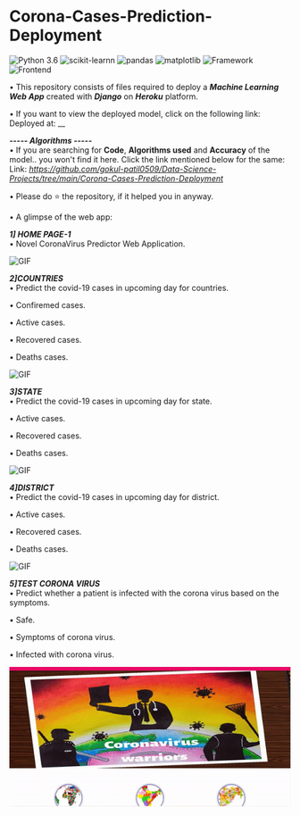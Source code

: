 # Corona-Cases-Prediction-Deployment

![Python 3.6](https://img.shields.io/badge/Python-3.6-brightgreen.svg) ![scikit-learnn](https://img.shields.io/badge/Library-Scikit_Learn-orange.svg) ![pandas](https://img.shields.io/badge/Library-Pandas-yellow.svg) ![matplotlib](https://img.shields.io/badge/Library-Matplotlib-orange.svg) ![Framework](https://img.shields.io/badge/Framework-Django-pink) ![Frontend](https://img.shields.io/badge/Frontend-HTML/CSS/JS-green)

• This repository consists of files required to deploy a ___Machine Learning Web App___ created with ___Django___ on ___Heroku___ platform.

• If you want to view the deployed model, click on the following link:<br />
Deployed at: __

_**----- Algorithms -----**_<br />
• If you are searching for __Code__, __Algorithms used__ and __Accuracy__ of the model.. you won't find it here. Click the link mentioned below for the same:<br />
Link: _https://github.com/gokul-patil0509/Data-Science-Projects/tree/main/Corona-Cases-Prediction-Deployment_

• Please do ⭐ the repository, if it helped you in anyway.

• A glimpse of the web app:

_**1] HOME PAGE-1**_<br />
• Novel CoronaVirus Predictor Web Application.

![GIF](readme_resources/Home_Page.gif)

_**2]COUNTRIES**_<br />
• Predict the covid-19 cases in upcoming day for countries.

• Confiremed cases.

• Active cases.

• Recovered cases.

• Deaths cases.

![GIF](readme_resources/Country.gif)

_**3]STATE**_<br />
• Predict the covid-19 cases in upcoming day for state.

• Active cases.

• Recovered cases.

• Deaths cases.

![GIF](readme_resources/State.gif)

_**4]DISTRICT**_<br />
• Predict the covid-19 cases in upcoming day for district.

• Active cases.

• Recovered cases.

• Deaths cases.

![GIF](readme_resources/District.gif)


_**5]TEST CORONA VIRUS**_<br />
• Predict whether a patient is infected with the corona virus based on the symptoms.

• Safe.

• Symptoms of corona virus.

• Infected with corona virus.

![GIF](readme_resources/Corona_Prediction.gif)
 
